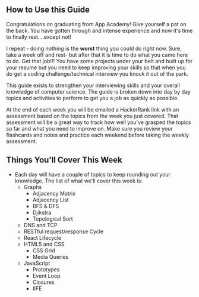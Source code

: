 ## How to Use this Guide
Congratulations on graduating from App Academy! Give yourself a pat on the back. You have gotten through and intense experience and now it's time to finally rest....except not! 

I repeat - doing nothing is the **worst** thing you could do right now. Sure, take a week off and rest- but after that it is time to do what you came here to do. Get that job!!! You have some projects under your belt and built up for your resume but you need to keep improving your skills so that when you do get a coding challenge/technical interview you knock it out of the park.

This guide exists to strengthen your interviewing skills and your overall knowledge of computer science. The guide is broken down into day by day topics and activities to perform to get you a job as quickly as possible. 

At the end of each week you will be emailed a HackerRank link with an assessment based on the topics from the week you just covered. That assessment will be a great way to track how well you've grasped the topics so far and what you need to improve on. Make sure you review your flashcards and notes and practice each weekend before taking the weekly assessment. 


## Things You'll Cover This Week

- Each day will have a couple of topics to keep rounding out your knowledge. The list of what we'll cover this week is:
  - Graphs
    - Adjacency Matrix
    - Adjacency List
    - BFS & DFS
    - Djikstra
    - Topological Sort
  - DNS and TCP
  - RESTful request/response Cycle
  - React Lifecycle
  - HTML5 and CSS
    - CSS Grid
    - Media Queries
  - JavaScript
    - Prototypes
    - Event Loop 
    - Closures
    - IIFE
